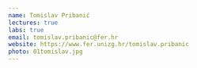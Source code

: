 ```yaml
---
name: Tomislav Pribanić
lectures: true
labs: true
email: tomislav.pribanic@fer.hr
website: https://www.fer.unizg.hr/tomislav.pribanic
photo: 01tomislav.jpg
---
```


